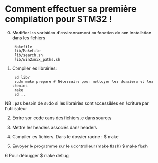 # Comment effectuer sa première compilation pour STM32 !


0. Modifier les variables d'environnement en fonction de son installation dans les fichiers :

        Makefile
        lib/Makefile
        lib/search.sh
        lib/win2unix_paths.sh

1. Compiler les librairies:

        cd lib/
        sudo make prepare # Nécessaire pour nettoyer les dossiers et les chemins
        make
        cd ..
NB : pas besoin de sudo si les librairies sont accessibles en écriture par l'utilisateur

2. Écrire son code dans des fichiers .c dans source/

3. Mettre les headers associés dans headers

4. Compiler les fichiers. Dans le dossier racine :
    $ make

5. Envoyer le programme sur le ucontrolleur (make flash)
    $ make flash

6 Pour débugger
    $ make debug
